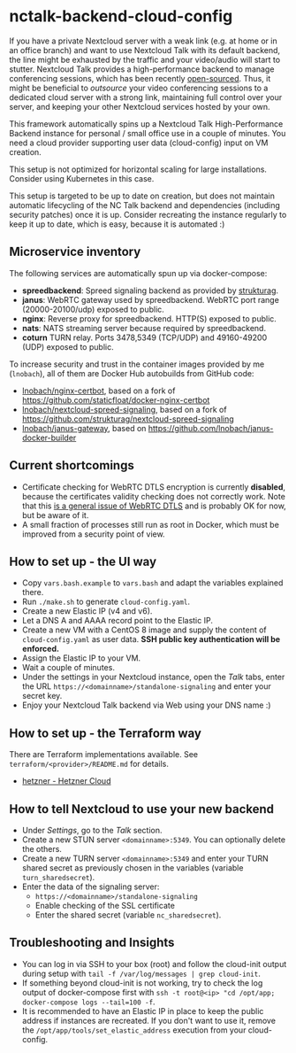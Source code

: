 # nctalk-backend-cloud-config

If you have a private Nextcloud server with a weak link (e.g. at home or in an office branch) and want to use Nextcloud Talk with
its default backend, the line might be exhausted by the traffic and your video/audio will start to stutter.
Nextcloud Talk provides a high-performance backend to manage conferencing sessions, which has been 
recently [open-sourced](https://github.com/nextcloud/spreed/issues/3106).
Thus, it might be beneficial to *outsource* your video conferencing sessions to a dedicated cloud server with a strong link,
maintaining full control over your server, and keeping your other Nextcloud services hosted by your own.

This framework automatically spins up a Nextcloud Talk High-Performance Backend instance for personal / small office use in 
a couple of minutes. You need a cloud provider supporting user data (cloud-config) input on VM creation.

This setup is not optimized for horizontal scaling for large installations. Consider using Kubernetes in this case.

This setup is targeted to be up to date on creation, but does not maintain automatic lifecycling of the NC Talk backend and 
dependencies (including security patches) once it is up.
Consider recreating the instance regularly to keep it up to date, which is easy, because it is automated :)

## Microservice inventory

The following services are automatically spun up via docker-compose:

- **spreedbackend**: Spreed signaling backend as provided by [strukturag](https://github.com/strukturag/nextcloud-spreed-signaling).
- **janus**: WebRTC gateway used by spreedbackend. WebRTC port range (20000-20100/udp) exposed to public.
- **nginx**: Reverse proxy for spreedbackend. HTTP(S) exposed to public.
- **nats**: NATS streaming server because required by spreedbackend.
- **coturn** TURN relay. Ports 3478,5349 (TCP/UDP) and 49160-49200 (UDP) exposed to public.

To increase security and trust in the container images provided by me (`lnobach`), all of them are Docker Hub autobuilds 
from GitHub code:

- [lnobach/nginx-certbot](https://hub.docker.com/r/lnobach/nginx-certbot), based on a fork of https://github.com/staticfloat/docker-nginx-certbot
- [lnobach/nextcloud-spreed-signaling](https://hub.docker.com/r/lnobach/nextcloud-spreed-signaling), based on a fork of https://github.com/strukturag/nextcloud-spreed-signaling
- [lnobach/janus-gateway](https://hub.docker.com/r/lnobach/janus-gateway), based on https://github.com/lnobach/janus-docker-builder

## Current shortcomings

- Certificate checking for WebRTC DTLS encryption is currently **disabled**, because the certificates validity checking does not 
correctly work. Note that this [is a general issue of WebRTC DTLS](https://github.com/meetecho/janus-gateway/blob/5ec8568709c483ae89b1aa77e127d14c3b59428c/conf/janus.jcfg.sample.in#L162) and is probably OK for now, but be aware of it. 
- A small fraction of processes still run as root in Docker, which must be improved from a security point of view.

## How to set up - the UI way

- Copy `vars.bash.example` to `vars.bash` and adapt the variables explained there.
- Run `./make.sh` to generate `cloud-config.yaml`.
- Create a new Elastic IP (v4 and v6).
- Let a DNS A and AAAA record point to the Elastic IP.
- Create a new VM with a CentOS 8 image and supply the content of `cloud-config.yaml` as user data. 
**SSH public key authentication will be enforced.**
- Assign the Elastic IP to your VM.
- Wait a couple of minutes.
- Under the settings in your Nextcloud instance, open the *Talk* tabs, enter the URL `https://<domainname>/standalone-signaling` and 
enter your secret key.
- Enjoy your Nextcloud Talk backend via Web using your DNS name :)

## How to set up - the Terraform way

There are Terraform implementations available.
See `terraform/<provider>/README.md` for details.

- [hetzner - Hetzner Cloud](./terraform/hetzner)

## How to tell Nextcloud to use your new backend

- Under *Settings*, go to the *Talk* section.
- Create a new STUN server `<domainname>:5349`. You can optionally delete the others.
- Create a new TURN server `<domainname>:5349` and enter your TURN shared secret as previously chosen in the variables (variable `turn_sharedsecret`).
- Enter the data of the signaling server:
  - `https://<domainname>/standalone-signaling`
  - Enable checking of the SSL certificate
  - Enter the shared secret (variable `nc_sharedsecret`).

## Troubleshooting and Insights

- You can log in via SSH to your box (root) and follow the cloud-init output during setup with
`tail -f /var/log/messages | grep cloud-init`.
- If something beyond cloud-init is not working, try to check the log output of docker-compose first with
`ssh -t root@<ip> "cd /opt/app; docker-compose logs --tail=100 -f`.
- It is recommended to have an Elastic IP in place to keep the public address if instances are
recreated. If you don't want to use it, remove the `/opt/app/tools/set_elastic_address` execution
from your cloud-config.
